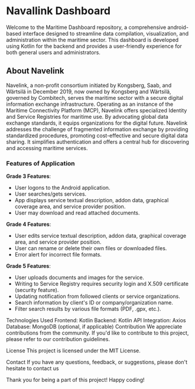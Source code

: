 # Navallink Dashboard

Welcome to the Maritime Dashboard repository, a comprehensive android-based interface designed to streamline data compilation, visualization, and administration within the maritime sector. This dashboard is developed using Kotlin for the backend and provides a user-friendly experience for both general users and administrators.

## About Navelink
Navelink, a non-profit consortium initiated by Kongsberg, Saab, and Wärtsilä in December 2019, now owned by Kongsberg and Wärtsilä, governed by Combitech, serves the maritime sector with a secure digital information exchange infrastructure. Operating as an instance of the Maritime Connectivity Platform (MCP), Navelink offers specialized Identity and Service Registries for maritime use. By advocating global data exchange standards, it equips organizations for the digital future. Navelink addresses the challenge of fragmented information exchange by providing standardized procedures, promoting cost-effective and secure digital data sharing. It simplifies authentication and offers a central hub for discovering and accessing maritime services.

### Features of Application

**Grade 3 Features**:

- User logons to the Android application.
- User searches/gets services.
- App displays service textual description, addon data, graphical coverage area, and service provider position.
- User may download and read attached documents.

**Grade 4 Features**:

- User edits service textual description, addon data, graphical coverage area, and service provider position.
- User can rename or delete their own files or downloaded files.
- Error alert for incorrect file formats.

**Grade 5 Features**:

- User uploads documents and images for the service.
- Writing to Service Registry requires security login and X.509 certificate (security feature).
- Updating notification from followed clients or service organizations.
- Search information by client's ID or company/organization name.
- Filter search results by various file formats (PDF, .gpx, etc.).

Technologies Used
Frontend: Kotlin
Backend: Kotlin
API Integration: Axios
Database: MongoDB (optional, if applicable)
Contribution
We appreciate contributions from the community. If you'd like to contribute to this project, please refer to our contribution guidelines.

License
This project is licensed under the MIT License.


Contact
If you have any questions, feedback, or suggestions, please don't hesitate to contact us 

Thank you for being a part of this project! Happy coding!



